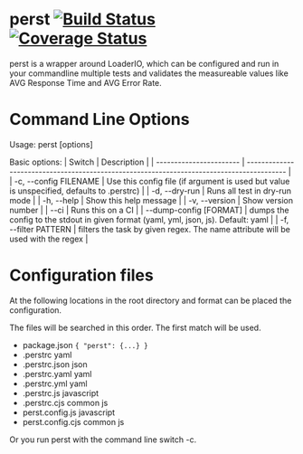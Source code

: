 # perst [![Build Status](https://travis-ci.com/DasRed/perst.svg?branch=master)](https://travis-ci.com/DasRed/perst) [![Coverage Status](https://coveralls.io/repos/github/DasRed/perst/badge.svg?branch=master)](https://coveralls.io/github/DasRed/perst?branch=main)

perst is a wrapper around LoaderIO, which can be configured and run in your commandline multiple tests and validates the measureable values like AVG Response Time and AVG Error Rate.

# Command Line Options

Usage: perst [options]

Basic options:
| Switch                  | Description                                                                               |
| ----------------------- | ----------------------------------------------------------------------------------------- |
| -c, --config FILENAME   | Use this config file (if argument is used but value is unspecified, defaults to .perstrc) |
| -d, --dry-run           | Runs all test in dry-run mode                                                             |
| -h, --help              | Show this help message                                                                    |
| -v, --version           | Show version number                                                                       |
| --ci                    | Runs this on a CI                                                                         |
| --dump-config \[FORMAT] | dumps the config to the stdout in given format (yaml, yml, json, js). Default: yaml       |
| -f, --filter PATTERN    | filters the task by given regex. The name attribute will be used with the regex           |

# Configuration files

At the following locations in the root directory and format can be placed the configuration.
 
The files will be searched in this order. The first match will be used.

- package.json `{ "perst": {...} }`
- .perstrc            yaml
- .perstrc.json       json
- .perstrc.yaml       yaml
- .perstrc.yml        yaml
- .perstrc.js         javascript
- .perstrc.cjs        common js
- perst.config.js     javascript
- perst.config.cjs    common js

Or you run perst with the command line switch -c.
